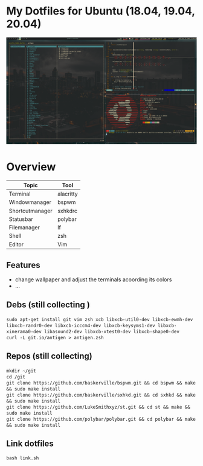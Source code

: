# My Dotfiles for Ubuntu (18.04, 19.04, 20.04)

![img](screenshot.png)

# Overview
| Topic           | Tool      |
|-----------------|-----------|
| Terminal        | alacritty |
| Windowmanager   | bspwm     |
| Shortcutmanager | sxhkdrc   |
| Statusbar       | polybar   |
| Filemanager     | lf        |
| Shell           | zsh       |
| Editor          | Vim       |

## Features
* change wallpaper and adjust the terminals acoording its colors
* ...

## Debs (still collecting ) 
```
sudo apt-get install git vim zsh xcb libxcb-util0-dev libxcb-ewmh-dev libxcb-randr0-dev libxcb-icccm4-dev libxcb-keysyms1-dev libxcb-xinerama0-dev libasound2-dev libxcb-xtest0-dev libxcb-shape0-dev
curl -L git.io/antigen > antigen.zsh
```

## Repos (still collecting)
```
mkdir ~/git
cd /git
git clone https://github.com/baskerville/bspwm.git && cd bspwm && make && sudo make install
git clone https://github.com/baskerville/sxhkd.git && cd sxhkd && make && sudo make install
git clone https://github.com/LukeSmithxyz/st.git && cd st && make && sudo make install
git clone https://github.com/polybar/polybar.git && cd polybar && make && sudo make install
```

## Link dotfiles
```
bash link.sh
```
